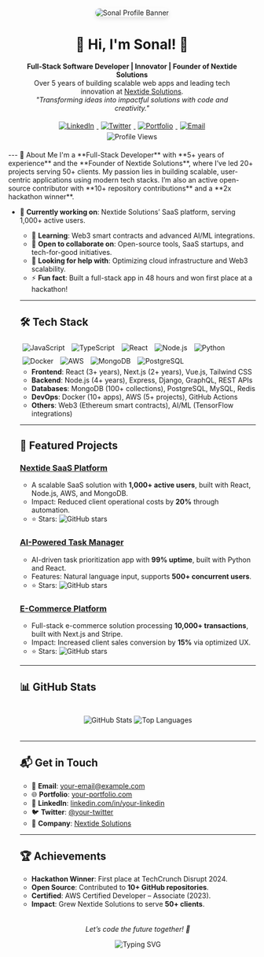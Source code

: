<div>
  <head>
    <style>
      .profile-banner {
        max-width: 100%;
        height: auto;
        max-height: 300px;
        border-radius: 10px;
        box-shadow: 0 4px 8px rgba(0, 0, 0, 0.1);
        object-fit: cover;
      }
      .container {
        text-align: center;
        padding: 20px;
      }
      .social-buttons img {
        margin: 5px;
      }
      .tech-stack img {
        margin: 5px;
      }
    </style>
  </head>
  
  <body>
    <div class="container">
      <img src="https://drive.google.com/uc?export=download&id=1AvZVoXzTJmo_V_hH6JDI3yT6rBNqurkW" alt="Sonal Profile Banner" class="profile-banner"/>
      <h1>👋 Hi, I'm Sonal! 🚀</h1>
      <p>
        <strong>Full-Stack Software Developer | Innovator | Founder of Nextide Solutions</strong><br/>
        Over 5 years of building scalable web apps and leading tech innovation at <a href="https://nextidesolutions.com">Nextide Solutions</a>.<br/>
        <i>"Transforming ideas into impactful solutions with code and creativity."</i>
      </p>
      <div class="social-buttons">
        <a href="https://linkedin.com/in/your-linkedin" target="_blank">
          <img src="https://img.shields.io/badge/LinkedIn-0077B5?style=for-the-badge&logo=linkedin&logoColor=white" alt="LinkedIn"/>
        </a>
        <a href="https://twitter.com/your-twitter" target="_blank">
          <img src="https://img.shields.io/badge/Twitter-1DA1F2?style=for-the-badge&logo=twitter&logoColor=white" alt="Twitter"/>
        </a>
        <a href="https://your-portfolio.com" target="_blank">
          <img src="https://img.shields.io/badge/Portfolio-FF7139?style=for-the-badge&logo=firefox&logoColor=white" alt="Portfolio"/>
        </a>
        <a href="mailto:your-email@example.com">
          <img src="https://img.shields.io/badge/Email-D14836?style=for-the-badge&logo=gmail&logoColor=white" alt="Email"/>
        </a>
      </div>
      <img src="https://komarev.com/ghpvc/?username=sonal99x&style=flat-square&color=blue" alt="Profile Views"/>
    </div>
    ---
    🌟 About Me
    I'm a **Full-Stack Developer** with **5+ years of experience** and the **Founder of Nextide Solutions**, where I’ve led 20+ projects serving 50+ clients. My passion lies in building scalable, user-centric applications using modern tech stacks. I’m also an active open-source contributor with **10+ repository contributions** and a **2x hackathon winner**.

  - 🔭 **Currently working on**: Nextide Solutions’ SaaS platform, serving 1,000+ active users.
    - 🌱 **Learning**: Web3 smart contracts and advanced AI/ML integrations.
    - 👯 **Open to collaborate on**: Open-source tools, SaaS startups, and tech-for-good initiatives.
    - 🤔 **Looking for help with**: Optimizing cloud infrastructure and Web3 scalability.
    - ⚡ **Fun fact**: Built a full-stack app in 48 hours and won first place at a hackathon!

    ---

    ## 🛠️ Tech Stack
    <div class="tech-stack">
      <img src="https://img.shields.io/badge/JavaScript-F7DF1E?style=flat-square&logo=javascript&logoColor=black" alt="JavaScript"/>
      <img src="https://img.shields.io/badge/TypeScript-007ACC?style=flat-square&logo=typescript&logoColor=white" alt="TypeScript"/>
      <img src="https://img.shields.io/badge/React-61DAFB?style=flat-square&logo=react&logoColor=black" alt="React"/>
      <img src="https://img.shields.io/badge/Node.js-339933?style=flat-square&logo=node.js&logoColor=white" alt="Node.js"/>
      <img src="https://img.shields.io/badge/Python-3776AB?style=flat-square&logo=python&logoColor=white" alt="Python"/>
      <img src="https://img.shields.io/badge/Docker-2496ED?style=flat-square&logo=docker&logoColor=white" alt="Docker"/>
      <img src="https://img.shields.io/badge/AWS-232F3E?style=flat-square&logo=amazon-aws&logoColor=white" alt="AWS"/>
      <img src="https://img.shields.io/badge/MongoDB-47A248?style=flat-square&logo=mongodb&logoColor=white" alt="MongoDB"/>
      <img src="https://img.shields.io/badge/PostgreSQL-336791?style=flat-square&logo=postgresql&logoColor=white" alt="PostgreSQL"/>
    </div>

    - **Frontend**: React (3+ years), Next.js (2+ years), Vue.js, Tailwind CSS
    - **Backend**: Node.js (4+ years), Express, Django, GraphQL, REST APIs
    - **Databases**: MongoDB (100+ collections), PostgreSQL, MySQL, Redis
    - **DevOps**: Docker (10+ apps), AWS (5+ projects), GitHub Actions
    - **Others**: Web3 (Ethereum smart contracts), AI/ML (TensorFlow integrations)

    ---

    ## 🚀 Featured Projects
    ### [Nextide SaaS Platform](https://github.com/sonal99x/nextide-saas)
    - A scalable SaaS solution with **1,000+ active users**, built with React, Node.js, AWS, and MongoDB.
    - Impact: Reduced client operational costs by **20%** through automation.
    - ⭐ Stars: ![GitHub stars](https://img.shields.io/github/stars/sonal99x/nextide-saas?style=social)

    ### [AI-Powered Task Manager](https://github.com/sonal99x/ai-task-manager)
    - AI-driven task prioritization app with **99% uptime**, built with Python and React.
    - Features: Natural language input, supports **500+ concurrent users**.
    - ⭐ Stars: ![GitHub stars](https://img.shields.io/github/stars/sonal99x/ai-task-manager?style=social)

    ### [E-Commerce Platform](https://github.com/sonal99x/ecommerce-platform)
    - Full-stack e-commerce solution processing **10,000+ transactions**, built with Next.js and Stripe.
    - Impact: Increased client sales conversion by **15%** via optimized UX.
    - ⭐ Stars: ![GitHub stars](https://img.shields.io/github/stars/sonal99x/ecommerce-platform?style=social)

    ---

    ## 📊 GitHub Stats
    <div class="container">
      <img src="https://github-readme-stats.vercel.app/api?username=sonal99x&show_icons=true&theme=radical" alt="GitHub Stats"/>
      <img src="https://github-readme-stats.vercel.app/api/top-langs/?username=sonal99x&layout=compact&theme=radical" alt="Top Languages"/>
    </div>

    ---

    ## 📬 Get in Touch
    - 📧 **Email**: [your-email@example.com](mailto:your-email@example.com)
    - 🌐 **Portfolio**: [your-portfolio.com](https://your-portfolio.com)
    - 💼 **LinkedIn**: [linkedin.com/in/your-linkedin](https://linkedin.com/in/your-linkedin)
    - 🐦 **Twitter**: [@your-twitter](https://twitter.com/your-twitter)
    - 🏢 **Company**: [Nextide Solutions](https://nextidesolutions.com)

    ---

    ## 🏆 Achievements
    - **Hackathon Winner**: First place at TechCrunch Disrupt 2024.
    - **Open Source**: Contributed to **10+ GitHub repositories**.
    - **Certified**: AWS Certified Developer – Associate (2023).
    - **Impact**: Grew Nextide Solutions to serve **50+ clients**.

    <div class="container">
      <p><i>Let’s code the future together! 🚀</i></p>
      <img src="https://readme-typing-svg.herokuapp.com?font=Fira+Code&color=%2300FF00&size=20¢er=true&vCenter=true&lines=Code.+Innovate.+Impact." alt="Typing SVG"/>
    </div>
  </body>
</div>
